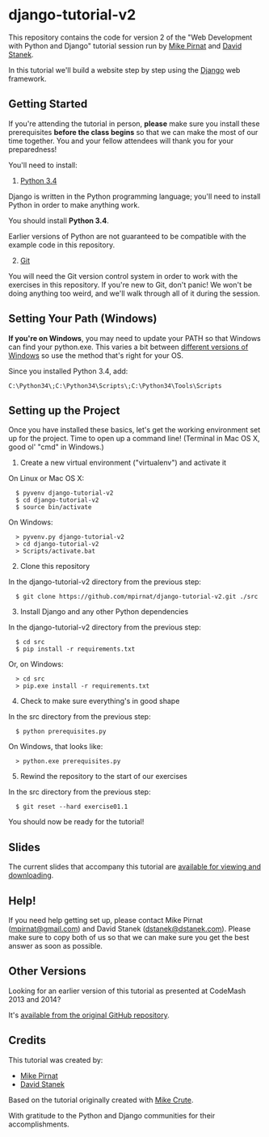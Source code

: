 django-tutorial-v2
==================

This repository contains the code for version 2 of the
"Web Development with Python and Django" tutorial session run by
[Mike Pirnat][mpirnat] and [David Stanek][dstanek].

In this tutorial we'll build a website step by step
using the [Django][django] web framework.


Getting Started
---------------

If you're attending the tutorial in person,
**please** make sure you install these prerequisites
**before the class begins**
so that we can make the most of our time together.
You and your fellow attendees will
thank you for your preparedness!

You'll need to install:

 1. [Python 3.4][python]

  Django is written in the Python programming language;
  you'll need to install Python
  in order to make anything work.

  You should install **Python 3.4**.

  Earlier versions of Python are not guaranteed
  to be compatible with the example code
  in this repository.

 2. [Git][git]

  You will need the Git version control system
  in order to work with the exercises in this repository.
  If you're new to Git, don't panic!
  We won't be doing anything too weird,
  and we'll walk through all of it
  during the session.


Setting Your Path (Windows)
---------------------------

**If you're on Windows**,
you may need to update your PATH
so that Windows can find your python.exe.
This varies a bit between
[different versions of Windows][windows-path]
so use the method that's right for your OS.

Since you installed Python 3.4, add:

    C:\Python34\;C:\Python34\Scripts\;C:\Python34\Tools\Scripts


Setting up the Project
----------------------

Once you have installed these basics,
let's get the working environment set up for the project.
Time to open up a command line!
(Terminal in Mac OS X,
good ol' "cmd" in Windows.)

 1. Create a new virtual environment ("virtualenv") and activate it

  On Linux or Mac OS X:

      $ pyvenv django-tutorial-v2
      $ cd django-tutorial-v2
      $ source bin/activate

  On Windows:

      > pyvenv.py django-tutorial-v2
      > cd django-tutorial-v2
      > Scripts/activate.bat

 2. Clone this repository

  In the django-tutorial-v2 directory from the previous step:

      $ git clone https://github.com/mpirnat/django-tutorial-v2.git ./src

 3. Install Django and any other Python dependencies

  In the django-tutorial-v2 directory from the previous step:

      $ cd src
      $ pip install -r requirements.txt

  Or, on Windows:

      > cd src
      > pip.exe install -r requirements.txt

 4. Check to make sure everything's in good shape

  In the src directory from the previous step:

      $ python prerequisites.py

  On Windows, that looks like:

      > python.exe prerequisites.py

 5. Rewind the repository to the start of our exercises

  In the src directory from the previous step:

      $ git reset --hard exercise01.1

You should now be ready for the tutorial!


Slides
------

The current slides that accompany this tutorial are
[available for viewing and downloading][slides].


Help!
-----

If you need help getting set up, please contact
Mike Pirnat (mpirnat@gmail.com) and
David Stanek (dstanek@dstanek.com).
Please make sure to copy both of us
so that we can make sure you get the best answer as soon as possible.


Other Versions
--------------

Looking for an earlier version of this tutorial
as presented at CodeMash 2013 and 2014?

It's [available from the original GitHub repository][v1].


Credits
-------

This tutorial was created by:

 * [Mike Pirnat][mpirnat]
 * [David Stanek][dstanek]

Based on the tutorial originally created with [Mike Crute][mcrute].

With gratitude to the Python and Django communities for their accomplishments.


[django]: https://www.djangoproject.com
[dstanek]: http://traceback.org
[git]: http://git-scm.com
[mcrute]: http://mike.crute.org
[mpirnat]: http://mike.pirnat.com
[python]: https://python.org/downloads/
[slides]: #TODO
[v1]: https://github.com/mpirnat/django-tutorial
[windows-path]: http://www.java.com/en/download/help/path.xml
